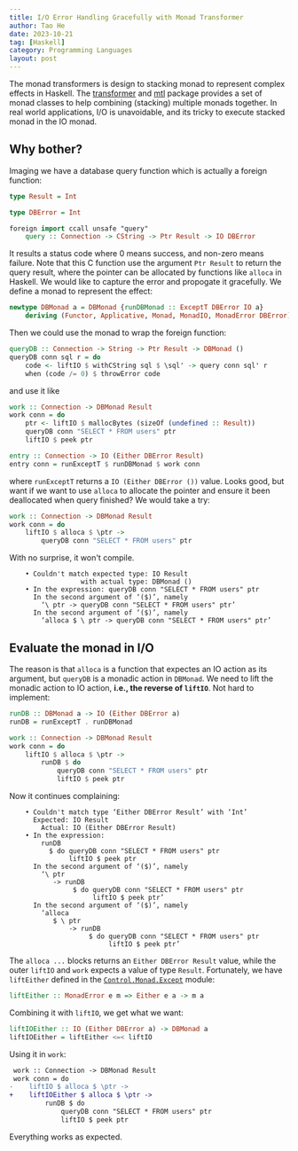 ```yaml
---
title: I/O Error Handling Gracefully with Monad Transformer 
author: Tao He
date: 2023-10-21
tag: [Haskell]
category: Programming Languages
layout: post
---
```


The monad transformers is design to stacking monad to represent complex effects
in Haskell. The [transformer][1] and [mtl][2] package provides a set of monad
classes to help combining (stacking) multiple monads together. In real world
applications, I/O is unavoidable, and its tricky to execute stacked monad in
the IO monad.

<!--more-->

Why bother?
-----------

Imaging we have a database query function which is actually a foreign function:

```haskell
type Result = Int

type DBError = Int

foreign import ccall unsafe "query"
    query :: Connection -> CString -> Ptr Result -> IO DBError
```

It results a status code where 0 means success, and non-zero means failure. Note
that this C function use the argument `Ptr Result` to return the query result,
where the pointer can be allocated by functions like `alloca` in Haskell.
We would like to capture the error and propogate it gracefully. We define a monad
to represent the effect:

```haskell
newtype DBMonad a = DBMonad {runDBMonad :: ExceptT DBError IO a}
    deriving (Functor, Applicative, Monad, MonadIO, MonadError DBError)
```

Then we could use the monad to wrap the foreign function:

```haskell
queryDB :: Connection -> String -> Ptr Result -> DBMonad ()
queryDB conn sql r = do
    code <- liftIO $ withCString sql $ \sql' -> query conn sql' r
    when (code /= 0) $ throwError code
```

and use it like

```haskell
work :: Connection -> DBMonad Result
work conn = do
    ptr <- liftIO $ mallocBytes (sizeOf (undefined :: Result))
    queryDB conn "SELECT * FROM users" ptr
    liftIO $ peek ptr

entry :: Connection -> IO (Either DBError Result)
entry conn = runExceptT $ runDBMonad $ work conn
```

where `runExceptT` returns a `IO (Either DBError ())` value. Looks good, but want
if we want to use `alloca` to allocate the pointer and ensure it been deallocated
when query finished? We would take a try:

```haskell
work :: Connection -> DBMonad Result
work conn = do
    liftIO $ alloca $ \ptr ->
        queryDB conn "SELECT * FROM users" ptr
```

With no surprise, it won't compile.

```
    • Couldn't match expected type: IO Result
                  with actual type: DBMonad ()
    • In the expression: queryDB conn "SELECT * FROM users" ptr
      In the second argument of ‘($)’, namely
        ‘\ ptr -> queryDB conn "SELECT * FROM users" ptr’
      In the second argument of ‘($)’, namely
        ‘alloca $ \ ptr -> queryDB conn "SELECT * FROM users" ptr’
```

Evaluate the monad in I/O
-------------------------

The reason is that `alloca` is a function that expectes an IO action as its
argument, but `queryDB` is a monadic action in `DBMonad`. We need to lift
the monadic action to IO action, **i.e., the reverse of `liftIO`**. Not hard
to implement:

```haskell
runDB :: DBMonad a -> IO (Either DBError a)
runDB = runExceptT . runDBMonad

work :: Connection -> DBMonad Result
work conn = do
    liftIO $ alloca $ \ptr ->
        runDB $ do
            queryDB conn "SELECT * FROM users" ptr
            liftIO $ peek ptr
```

Now it continues complaining:

```
    • Couldn't match type ‘Either DBError Result’ with ‘Int’
      Expected: IO Result
        Actual: IO (Either DBError Result)
    • In the expression:
        runDB
          $ do queryDB conn "SELECT * FROM users" ptr
               liftIO $ peek ptr
      In the second argument of ‘($)’, namely
        ‘\ ptr
           -> runDB
                $ do queryDB conn "SELECT * FROM users" ptr
                     liftIO $ peek ptr’
      In the second argument of ‘($)’, namely
        ‘alloca
           $ \ ptr
               -> runDB
                    $ do queryDB conn "SELECT * FROM users" ptr
                         liftIO $ peek ptr’
```

The `alloca ...` blocks returns an `Either DBError Result` value, while the
outer `liftIO` and `work` expects a value of type `Result`. Fortunately, we
have `liftEither` defined in the [`Control.Monad.Except`][3] module:

```haskell
liftEither :: MonadError e m => Either e a -> m a
```

Combining it with `liftIO`, we get what we want:

```haskell
liftIOEither :: IO (Either DBError a) -> DBMonad a
liftIOEither = liftEither <=< liftIO
```

Using it in `work`:

```diff
 work :: Connection -> DBMonad Result
 work conn = do
-    liftIO $ alloca $ \ptr ->
+    liftIOEither $ alloca $ \ptr ->
         runDB $ do
             queryDB conn "SELECT * FROM users" ptr
             liftIO $ peek ptr
```

Everything works as expected.


[1]: https://hackage.haskell.org/package/transformers
[2]: https://hackage.haskell.org/package/mtl
[3]: https://hackage.haskell.org/package/mtl-2.3.1/docs/Control-Monad-Except.html
